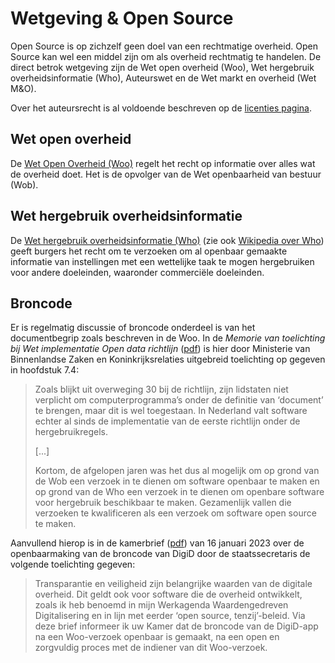 # Wetgeving & Open Source

Open Source is op zichzelf geen doel van een rechtmatige overheid. Open Source kan wel een middel
zijn om als overheid rechtmatig te handelen. De direct betrok wetgeving zijn de Wet open overheid
(Woo), Wet hergebruik overheidsinformatie (Who), Auteurswet en de Wet markt en overheid (Wet M&O).

Over het auteursrecht is al voldoende beschreven op de [licenties
pagina](./open-source-software-licenties.md).

## Wet open overheid

De [Wet Open Overheid (Woo)](https://www.rijksoverheid.nl/onderwerpen/wet-open-overheid-woo) regelt
het recht op informatie over alles wat de overheid doet. Het is de opvolger van de Wet openbaarheid
van bestuur (Wob).

## Wet hergebruik overheidsinformatie

De [Wet hergebruik overheidsinformatie (Who)](https://wetten.overheid.nl/BWBR0036795/2016-10-01)
(zie ook [Wikipedia over Who](https://nl.wikipedia.org/wiki/Wet_hergebruik_van_overheidsinformatie))
geeft burgers het recht om te verzoeken om al openbaar gemaakte informatie van instellingen met een
wettelijke taak te mogen hergebruiken voor andere doeleinden, waaronder commerciële doeleinden.

## Broncode

Er is regelmatig discussie of broncode onderdeel is van het documentbegrip zoals beschreven in de
Woo. In de _Memorie van toelichting bij Wet implementatie Open data richtlijn_
([pdf](https://wetgevingskalender.overheid.nl/Regeling/WGK009986/Download/7c9c2b6d-9a34-414c-992b-86d9e0e82fe5_1.pdf))
is hier door Ministerie van Binnenlandse Zaken en Koninkrijksrelaties uitgebreid toelichting op
gegeven in hoofdstuk 7.4:

> Zoals blijkt uit overweging 30 bij de richtlijn, zijn lidstaten niet verplicht om
> computerprogramma’s onder de definitie van ‘document’ te brengen, maar dit is wel toegestaan. In
> Nederland valt software echter al sinds de implementatie van de eerste richtlijn onder de
> hergebruikregels. 
> 
> [...]
> 
> Kortom, de afgelopen jaren was het dus al mogelijk om op grond van de Wob een verzoek in te dienen
> om software openbaar te maken en op grond van de Who een verzoek in te dienen om openbare software
> voor hergebruik beschikbaar te maken. Gezamenlijk vallen die verzoeken te kwalificeren als een
> verzoek om software open source te maken.


Aanvullend hierop is in de kamerbrief
([pdf](https://open.overheid.nl/documenten/ronl-2bcd08cd4a2f70e3d464b17c9a8c2718b87894ce/pdf)) van
16 januari 2023 over de openbaarmaking van de broncode van DigiD door de staatssecretaris de
volgende toelichting gegeven:

> Transparantie en veiligheid zijn belangrijke waarden van de digitale overheid. Dit geldt ook voor
> software die de overheid ontwikkelt, zoals ik heb benoemd in mijn Werkagenda Waardengedreven
> Digitalisering en in lijn met eerder ‘open source, tenzij’-beleid. Via deze brief informeer ik uw
> Kamer dat de broncode van de DigiD-app na een Woo-verzoek openbaar is gemaakt, na een open en
> zorgvuldig proces met de indiener van dit Woo-verzoek.


